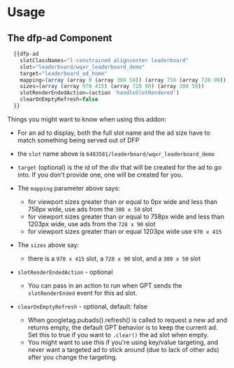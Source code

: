 # Usage

## The dfp-ad Component

```javascript
  {{dfp-ad
    slotClassNames="l-constrained aligncenter leaderboard"
    slot="leaderboard/wqxr_leaderboard_demo"
    target="leaderboard_ad_home"
    mapping=(array (array 0 (array 300 50)) (array 758 (array 728 90)) (array 1203 (array 970 415)))
    sizes=(array (array 970 415) (array 728 90) (array 300 50))
    slotRenderEndedAction=(action 'handleSlotRendered')
    clearOnEmptyRefresh=false
  }}
```

Things you might want to know when using this addon:

* For an ad to display, both the full slot name and the ad size have to match something being served out of DFP

* the `slot` name above is `6483581/leaderboard/wqxr_leaderboard_demo`

* `target` (optional) is the id of the div that will be created for the ad to go into. If you don't provide one, one will be created for you.

* The `mapping` parameter above says:
  * for viewport sizes greater than or equal to 0px wide and less than 758px wide, use ads from the `300 x 50` slot
  * for viewport sizes greater than or equal to 758px wide and less than 1203px wide, use ads from the `728 x 90` slot
  * for viewport sizes greater than or equal 1203px wide use `970 x 415`

* The `sizes` above say:
  * there is a `970 x 415` slot, a `728 x 90` slot, and a `300 x 50` slot

* `slotRenderEndedAction` - optional
  * You can pass in an action to run when GPT sends the `slotRenderEnded` event for this ad slot.

* `clearOnEmptyRefresh` - optional, default: false
  * When googletag.pubads().refresh() is called to request a new ad and returns empty, the default GPT behavior is to keep the current ad. Set this to true if you want to `.clear()` the ad slot when empty. 
  * You might want to use this if you're using key/value targeting, and never want a targeted ad to stick around (due to lack of other ads) after you change the targeting.

